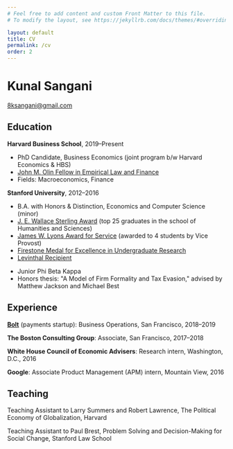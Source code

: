 ```yaml
---
# Feel free to add content and custom Front Matter to this file.
# To modify the layout, see https://jekyllrb.com/docs/themes/#overriding-theme-defaults

layout: default
title: CV
permalink: /cv
order: 2
---
```


# Kunal Sangani

8ksangani@gmail.com

## Education

**Harvard Business School**, 2019&ndash;Present
- PhD Candidate, Business Economics (joint program b/w Harvard Economics & HBS)
- [John M. Olin Fellow in Empirical Law and Finance](https://pcg.law.harvard.edu/fellows/kunal-sangani/)
- Fields: Macroeconomics, Finance

**Stanford University**, 2012&ndash;2016
- B.A. with Honors & Distinction, Economics and Computer Science (minor)
- [J. E. Wallace Sterling Award](https://humsci.stanford.edu/current-students/sterling-award-undergraduates) (top 25 graduates in the school of Humanities and Sciences)
- [James W. Lyons Award for Service](https://news.stanford.edu/thedish/2016/06/01/students-organizations-advisers-recognized-for-service-activities/) (awarded to 4 students by Vice Provost)
- [Firestone Medal for Excellence in Undergraduate Research](https://news.stanford.edu/2016/07/15/stanford-seniors-thesis-projects-garner-university-medals/)
- [Levinthal Recipient](https://creativewriting.stanford.edu/undergraduate/resources/levinthal-tutorials)
<!--- [Urmy/Hardy Poetry Prize](https://news.stanford.edu/thedish/2016/06/08/stanford-students-win-creative-writing-prizes/) (second place)-->
- Junior Phi Beta Kappa
- Honors thesis: "A Model of Firm Formality and Tax Evasion," advised by Matthew Jackson and Michael Best

## Experience

[**Bolt**](https://bolt.com) (payments startup): Business Operations, San Francisco, 2018&ndash;2019

**The Boston Consulting Group**: Associate, San Francisco, 2017&ndash;2018

**White House Council of Economic Advisers**: Research intern, Washington, D.C., 2016

**Google**: Associate Product Management (APM) intern, Mountain View, 2016

## Teaching

Teaching Assistant to Larry Summers and Robert Lawrence, The Political Economy of Globalization, Harvard

Teaching Assistant to Paul Brest, Problem Solving and Decision-Making for Social Change, Stanford Law School